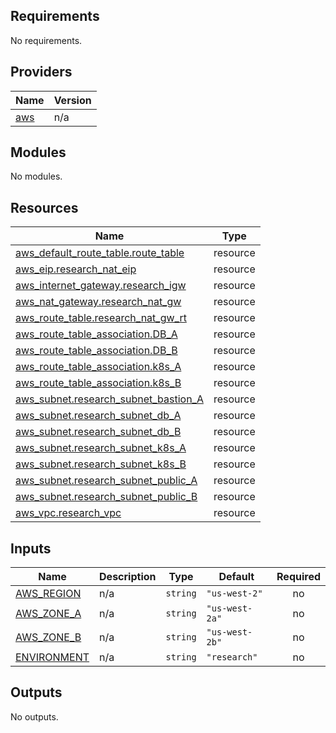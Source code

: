 ## Requirements

No requirements.

## Providers

| Name | Version |
|------|---------|
| <a name="provider_aws"></a> [aws](#provider\_aws) | n/a |

## Modules

No modules.

## Resources

| Name | Type |
|------|------|
| [aws_default_route_table.route_table](https://registry.terraform.io/providers/hashicorp/aws/latest/docs/resources/default_route_table) | resource |
| [aws_eip.research_nat_eip](https://registry.terraform.io/providers/hashicorp/aws/latest/docs/resources/eip) | resource |
| [aws_internet_gateway.research_igw](https://registry.terraform.io/providers/hashicorp/aws/latest/docs/resources/internet_gateway) | resource |
| [aws_nat_gateway.research_nat_gw](https://registry.terraform.io/providers/hashicorp/aws/latest/docs/resources/nat_gateway) | resource |
| [aws_route_table.research_nat_gw_rt](https://registry.terraform.io/providers/hashicorp/aws/latest/docs/resources/route_table) | resource |
| [aws_route_table_association.DB_A](https://registry.terraform.io/providers/hashicorp/aws/latest/docs/resources/route_table_association) | resource |
| [aws_route_table_association.DB_B](https://registry.terraform.io/providers/hashicorp/aws/latest/docs/resources/route_table_association) | resource |
| [aws_route_table_association.k8s_A](https://registry.terraform.io/providers/hashicorp/aws/latest/docs/resources/route_table_association) | resource |
| [aws_route_table_association.k8s_B](https://registry.terraform.io/providers/hashicorp/aws/latest/docs/resources/route_table_association) | resource |
| [aws_subnet.research_subnet_bastion_A](https://registry.terraform.io/providers/hashicorp/aws/latest/docs/resources/subnet) | resource |
| [aws_subnet.research_subnet_db_A](https://registry.terraform.io/providers/hashicorp/aws/latest/docs/resources/subnet) | resource |
| [aws_subnet.research_subnet_db_B](https://registry.terraform.io/providers/hashicorp/aws/latest/docs/resources/subnet) | resource |
| [aws_subnet.research_subnet_k8s_A](https://registry.terraform.io/providers/hashicorp/aws/latest/docs/resources/subnet) | resource |
| [aws_subnet.research_subnet_k8s_B](https://registry.terraform.io/providers/hashicorp/aws/latest/docs/resources/subnet) | resource |
| [aws_subnet.research_subnet_public_A](https://registry.terraform.io/providers/hashicorp/aws/latest/docs/resources/subnet) | resource |
| [aws_subnet.research_subnet_public_B](https://registry.terraform.io/providers/hashicorp/aws/latest/docs/resources/subnet) | resource |
| [aws_vpc.research_vpc](https://registry.terraform.io/providers/hashicorp/aws/latest/docs/resources/vpc) | resource |

## Inputs

| Name | Description | Type | Default | Required |
|------|-------------|------|---------|:--------:|
| <a name="input_AWS_REGION"></a> [AWS\_REGION](#input\_AWS\_REGION) | n/a | `string` | `"us-west-2"` | no |
| <a name="input_AWS_ZONE_A"></a> [AWS\_ZONE\_A](#input\_AWS\_ZONE\_A) | n/a | `string` | `"us-west-2a"` | no |
| <a name="input_AWS_ZONE_B"></a> [AWS\_ZONE\_B](#input\_AWS\_ZONE\_B) | n/a | `string` | `"us-west-2b"` | no |
| <a name="input_ENVIRONMENT"></a> [ENVIRONMENT](#input\_ENVIRONMENT) | n/a | `string` | `"research"` | no |

## Outputs

No outputs.
